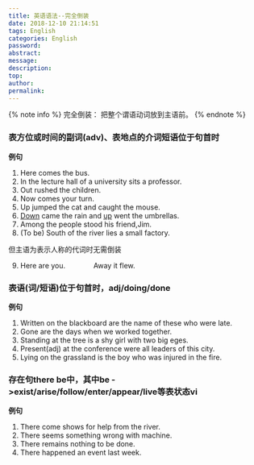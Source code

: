 ```yaml
---
title: 英语语法--完全倒装
date: 2018-12-10 21:14:51
tags: English
categories: English
password:
abstract:
message:
description:
top:
author:
permalink:
---
```


{% note info %}
完全倒装： 把整个谓语动词放到主语前。
{% endnote %}

### 表方位或时间的副词(adv)、表地点的介词短语位于句首时
**例句**
1. Here comes the bus.
2. In the lecture hall of a university sits a professor.
3. Out rushed the children.
4. Now comes your turn.
5. Up jumped the cat and caught the mouse.
6. <u>Down</u> came the rain and <u>up</u> went the umbrellas.
7. Among the people stood his friend,Jim.
8. (To be) South of the river lies a small factory.

但主语为表示人称的代词时无需倒装

9. Here are you.&emsp;&emsp;&emsp;&emsp;Away it flew.

### 表语(词/短语)位于句首时，adj/doing/done
**例句**
1. Written on the blackboard are the name of these who were late.
2. Gone are the days when we worked together.
3. Standing at the tree is a shy girl with two big eges.
4. Present(adj) at the conference were all leaders of this city.
5. Lying on the grassland is the boy who was injured in the fire.

### 存在句there be中，其中be \->exist/arise/follow/enter/appear/live等表状态vi
**例句**
1. There come shows for help from the river.
2. There seems something wrong with machine.
3. There remains nothing to be done.
4. There happened an event last week.
